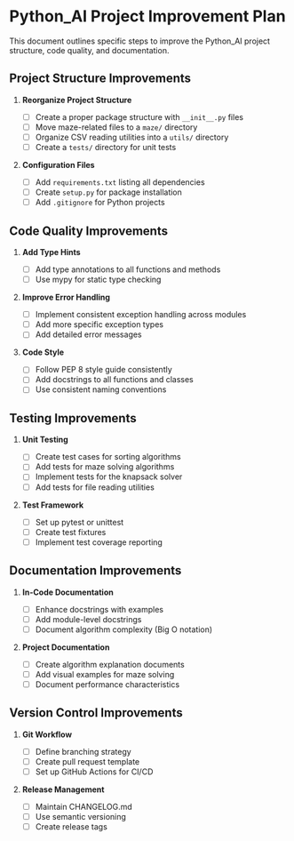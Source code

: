 # Python_AI Project Improvement Plan

This document outlines specific steps to improve the Python_AI project structure, code quality, and documentation.

## Project Structure Improvements

1. **Reorganize Project Structure**

   - [ ] Create a proper package structure with `__init__.py` files
   - [ ] Move maze-related files to a `maze/` directory
   - [ ] Organize CSV reading utilities into a `utils/` directory
   - [ ] Create a `tests/` directory for unit tests

2. **Configuration Files**
   - [ ] Add `requirements.txt` listing all dependencies
   - [ ] Create `setup.py` for package installation
   - [ ] Add `.gitignore` for Python projects

## Code Quality Improvements

1. **Add Type Hints**

   - [ ] Add type annotations to all functions and methods
   - [ ] Use mypy for static type checking

2. **Improve Error Handling**

   - [ ] Implement consistent exception handling across modules
   - [ ] Add more specific exception types
   - [ ] Add detailed error messages

3. **Code Style**
   - [ ] Follow PEP 8 style guide consistently
   - [ ] Add docstrings to all functions and classes
   - [ ] Use consistent naming conventions

## Testing Improvements

1. **Unit Testing**

   - [ ] Create test cases for sorting algorithms
   - [ ] Add tests for maze solving algorithms
   - [ ] Implement tests for the knapsack solver
   - [ ] Add tests for file reading utilities

2. **Test Framework**
   - [ ] Set up pytest or unittest
   - [ ] Create test fixtures
   - [ ] Implement test coverage reporting

## Documentation Improvements

1. **In-Code Documentation**

   - [ ] Enhance docstrings with examples
   - [ ] Add module-level docstrings
   - [ ] Document algorithm complexity (Big O notation)

2. **Project Documentation**
   - [ ] Create algorithm explanation documents
   - [ ] Add visual examples for maze solving
   - [ ] Document performance characteristics

## Version Control Improvements

1. **Git Workflow**

   - [ ] Define branching strategy
   - [ ] Create pull request template
   - [ ] Set up GitHub Actions for CI/CD

2. **Release Management**
   - [ ] Maintain CHANGELOG.md
   - [ ] Use semantic versioning
   - [ ] Create release tags
